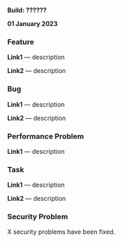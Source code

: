 [//]: # (title: TeamCity Release Notes: Build 13000)
[//]: # (auxiliary-id: TeamCity Release Notes: Build 130000;TeamCity 2023.03 Release Notes)

__Build: ??????__

__01 January 2023__

### Feature

**Link1** — description

**Link2** — description

### Bug

**Link1** — description

**Link2** — description

### Performance Problem

**Link1** — description

### Task

**Link1** — description

**Link2** — description

### Security Problem

X security problems have been fixed.